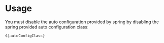 # Usage

You must disable the auto configuration provided by spring by disabling the spring provided
auto configuration class:

```java
${autoConfigClass}
```
